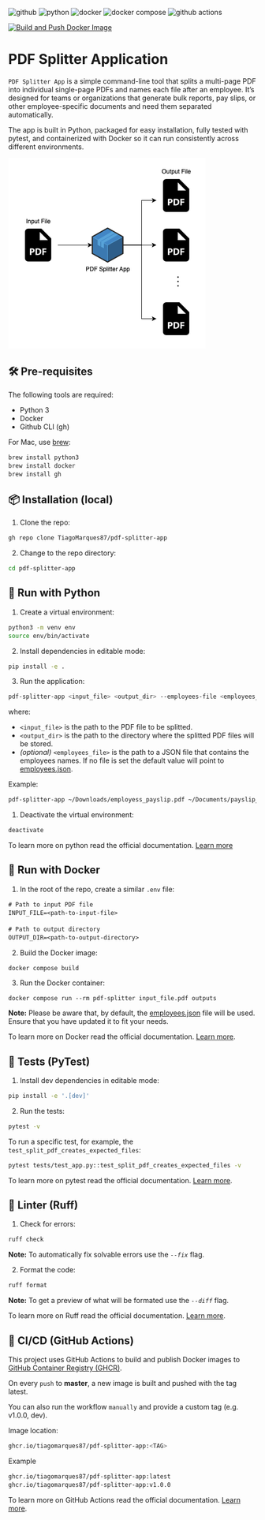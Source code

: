 ![github](https://img.shields.io/badge/GitHub-100000?style=for-the-badge&logo=github&logoColor=white) ![python](https://img.shields.io/badge/Python-FFD43B?style=for-the-badge&logo=python&logoColor=blue) ![docker](https://img.shields.io/badge/Docker-2CA5E0?style=for-the-badge&logo=docker&logoColor=white) ![docker compose](https://img.shields.io/badge/Docker%20Compose-2496ED?style=for-the-badge&logo=docker&logoColor=white) ![github actions](https://img.shields.io/badge/GitHub_Actions-2088FF?style=for-the-badge&logo=github-actions&logoColor=white)

[![Build and Push Docker Image](https://github.com/TiagoMarques87/pdf-splitter-app/actions/workflows/build.yaml/badge.svg?branch=master)](https://github.com/TiagoMarques87/pdf-splitter-app/actions/workflows/build.yaml)

# PDF Splitter Application

`PDF Splitter App` is a simple command-line tool that splits a multi-page PDF into individual single-page PDFs and names each file after an employee. It’s designed for teams or organizations that generate bulk reports, pay slips, or other employee-specific documents and need them separated automatically.

The app is built in Python, packaged for easy installation, fully tested with pytest, and containerized with Docker so it can run consistently across different environments.

![Diagram](./images/diagram.png)

## 🛠️ Pre-requisites

The following tools are required:

- Python 3
- Docker
- Github CLI (gh)

For Mac, use [brew](https://formulae.brew.sh):

```bash
brew install python3
brew install docker
brew install gh
```

## 📦 Installation (local)

1. Clone the repo:

```bash
gh repo clone TiagoMarques87/pdf-splitter-app
```

2. Change to the repo directory:

```bash
cd pdf-splitter-app
```

## 🐍 Run with Python

1. Create a virtual environment:

```bash
python3 -m venv env
source env/bin/activate
```

2. Install dependencies in editable mode:

```bash
pip install -e .
```

3. Run the application:

```bash
pdf-splitter-app <input_file> <output_dir> --employees-file <employees_file>
```

where:

- `<input_file>` is the path to the PDF file to be splitted.
- `<output_dir>` is the path to the directory where the splitted PDF files will be stored.
- *(optional)* `<employees_file>` is the path to a JSON file that contains the employees names. If no file is set the default value will point to [employees.json](./assets/employees.json).

Example:

```bash
pdf-splitter-app ~/Downloads/employess_payslip.pdf ~/Documents/payslip_output
```

1. Deactivate the virtual environment:

```bash
deactivate
```

To learn more on python read the official documentation. [Learn more](https://docs.python.org/3/)

## 🐳 Run with Docker

1. In the root of the repo, create a similar `.env` file:

```txt
# Path to input PDF file
INPUT_FILE=<path-to-input-file>

# Path to output directory
OUTPUT_DIR=<path-to-output-directory>
```

2. Build the Docker image:

```docker
docker compose build
```

3. Run the Docker container:

```docker
docker compose run --rm pdf-splitter input_file.pdf outputs
```

**Note:** Please be aware that, by default, the [employees.json](./assets/employees.json) file will be used. Ensure that you have updated it to fit your needs.

To learn more on Docker read the official documentation. [Learn more](https://docs.docker.com).

## 🧪 Tests (PyTest)

1. Install dev dependencies in editable mode:

```bash
pip install -e '.[dev]'
```

2. Run the tests:

```bash
pytest -v
```

To run a specific test, for example, the `test_split_pdf_creates_expected_files`:

```bash
pytest tests/test_app.py::test_split_pdf_creates_expected_files -v
```

To learn more on pytest read the official documentation. [Learn more](https://docs.pytest.org/en/stable/).

## 🧹 Linter (Ruff)

1. Check for errors:

```bash
ruff check
```

**Note:** To automatically fix solvable errors use the *`--fix`* flag.

2. Format the code:

```bash
ruff format
```

**Note:** To get a preview of what will be formated use the *`--diff`* flag.

To learn more on Ruff read the official documentation. [Learn more](https://docs.astral.sh/ruff/).

## 🔁 CI/CD (GitHub Actions)

This project uses GitHub Actions to build and publish Docker images to [GitHub Container Registry (GHCR)](https://docs.github.com/en/packages/working-with-a-github-packages-registry/working-with-the-container-registry).

On every `push` to **master**, a new image is built and pushed with the tag latest.

You can also run the workflow `manually` and provide a custom tag (e.g. v1.0.0, dev).

Image location:

```bash
ghcr.io/tiagomarques87/pdf-splitter-app:<TAG>
```

Example

```bash
ghcr.io/tiagomarques87/pdf-splitter-app:latest
ghcr.io/tiagomarques87/pdf-splitter-app:v1.0.0
```

To learn more on GitHub Actions read the official documentation. [Learn more](https://docs.github.com/en/actions).
